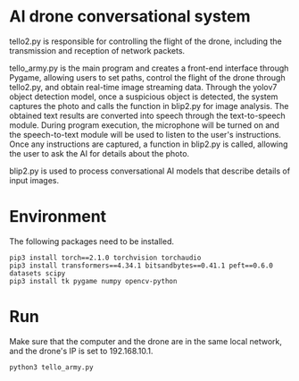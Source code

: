 # AI drone conversational system
tello2.py is responsible for controlling the flight of the drone, including the transmission and reception of network packets.

tello_army.py is the main program and creates a front-end interface through Pygame, allowing users to set paths, control the flight of the drone through tello2.py, and obtain real-time image streaming data. Through the yolov7 object detection model, once a suspicious object is detected, the system captures the photo and calls the function in blip2.py for image analysis. The obtained text results are converted into speech through the text-to-speech module. During program execution, the microphone will be turned on and the speech-to-text module will be used to listen to the user's instructions. Once any instructions are captured, a function in blip2.py is called, allowing the user to ask the AI ​​for details about the photo.

blip2.py is used to process conversational AI models that describe details of input images.

# Environment
The following packages need to be installed.

<pre><code>pip3 install torch==2.1.0 torchvision torchaudio
pip3 install transformers==4.34.1 bitsandbytes==0.41.1 peft==0.6.0 datasets scipy
pip3 install tk pygame numpy opencv-python
</code></pre>

# Run
Make sure that the computer and the drone are in the same local network, and the drone's IP is set to 192.168.10.1.

<pre><code>python3 tello_army.py</code></pre>
